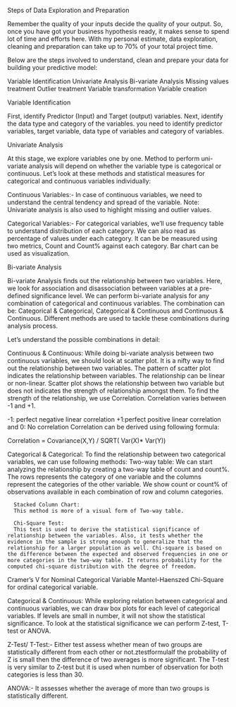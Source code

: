 Steps of Data Exploration and Preparation

Remember the quality of your inputs decide the quality of your output. So, once you have got your business hypothesis ready, it makes sense to spend lot of time and efforts here. With my personal estimate, data exploration, cleaning and preparation can take up to 70% of your total project time.

Below are the steps involved to understand, clean and prepare your data for building your predictive model:

Variable Identification
Univariate Analysis
Bi-variate Analysis
Missing values treatment
Outlier treatment
Variable transformation
Variable creation

Variable Identification

First, identify Predictor (Input) and Target (output) variables. Next, identify the data type and category of the variables. you need to identify predictor variables, target variable, data type of variables and category of variables.

Univariate Analysis

At this stage, we explore variables one by one. Method to perform uni-variate analysis will depend on whether the variable type is categorical or continuous. Let’s look at these methods and statistical measures for categorical and continuous variables individually:

Continuous Variables:-
In case of continuous variables, we need to understand the central tendency and spread of the variable. 
Note: Univariate analysis is also used to highlight missing and outlier values. 

Categorical Variables:- For categorical variables, we’ll use frequency table to understand distribution of each category. We can also read as percentage of values under each category. It can be be measured using two metrics, Count and Count% against each category. Bar chart can be used as visualization.

Bi-variate Analysis

Bi-variate Analysis finds out the relationship between two variables. Here, we look for association and disassociation between variables at a pre-defined significance level. We can perform bi-variate analysis for any combination of categorical and continuous variables. The combination can be: Categorical & Categorical, Categorical & Continuous and Continuous & Continuous. Different methods are used to tackle these combinations during analysis process.

Let’s understand the possible combinations in detail:

Continuous & Continuous: While doing bi-variate analysis between two continuous variables, we should look at scatter plot. It is a nifty way to find out the relationship between two variables. The pattern of scatter plot indicates the relationship between variables. The relationship can be linear or non-linear.
Scatter plot shows the relationship between two variable but does not indicates the strength of relationship amongst them. To find the strength of the relationship, we use Correlation. Correlation varies between -1 and +1.

-1: perfect negative linear correlation
+1:perfect positive linear correlation and 
0: No correlation
Correlation can be derived using following formula:

Correlation = Covariance(X,Y) / SQRT( Var(X)* Var(Y))

Categorical & Categorical: To find the relationship between two categorical variables, we can use following methods:
      Two-way table: 
      We can start analyzing the relationship by creating a two-way table of count and count%. The rows represents the category of one variable and the columns represent the categories of the other variable. We show count or count% of observations available in each combination of row and column categories.
      
      Stacked Column Chart: 
      This method is more of a visual form of Two-way table.
      
      Chi-Square Test: 
      This test is used to derive the statistical significance of relationship between the variables. Also, it tests whether the evidence in the sample is strong enough to generalize that the relationship for a larger population as well. Chi-square is based on the difference between the expected and observed frequencies in one or more categories in the two-way table. It returns probability for the computed chi-square distribution with the degree of freedom.
Cramer’s V for Nominal Categorical Variable
Mantel-Haenszed Chi-Square for ordinal categorical variable.

Categorical & Continuous: While exploring relation between categorical and continuous variables, we can draw box plots for each level of categorical variables. If levels are small in number, it will not show the statistical significance. To look at the statistical significance we can perform Z-test, T-test or ANOVA.

Z-Test/ T-Test:- Either test assess whether mean of two groups are statistically different from each other or not.ztestformulaIf the probability of Z is small then the difference of two averages is more significant. The T-test is very similar to Z-test but it is used when number of observation for both categories is less than 30.

ANOVA:- It assesses whether the average of more than two groups is statistically different.
